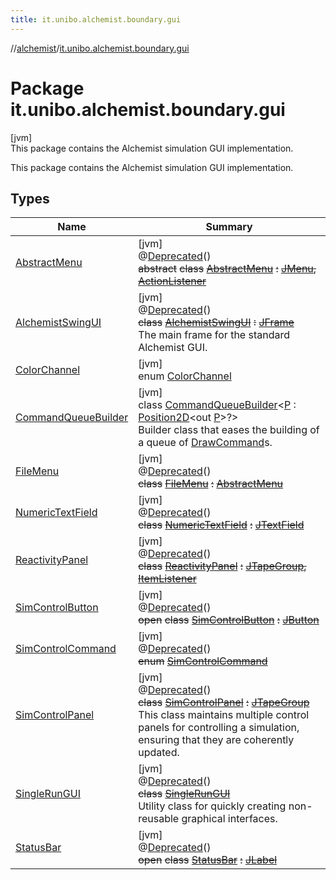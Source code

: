 ```yaml
---
title: it.unibo.alchemist.boundary.gui
---
```

//[alchemist](../../index.html)/[it.unibo.alchemist.boundary.gui](index.html)



# Package it.unibo.alchemist.boundary.gui



[jvm]\
This package contains the Alchemist simulation GUI implementation.



This package contains the Alchemist simulation GUI implementation.



## Types


| Name | Summary |
|---|---|
| [AbstractMenu](-abstract-menu/index.html) | [jvm]<br>@[Deprecated](https://docs.oracle.com/javase/8/docs/api/java/lang/Deprecated.html)()<br>~~abstract~~ ~~class~~ [~~AbstractMenu~~](-abstract-menu/index.html) ~~:~~ [~~JMenu~~](https://docs.oracle.com/javase/8/docs/api/javax/swing/JMenu.html)~~,~~ [~~ActionListener~~](https://docs.oracle.com/javase/8/docs/api/java/awt/event/ActionListener.html) |
| [AlchemistSwingUI](-alchemist-swing-u-i/index.html) | [jvm]<br>@[Deprecated](https://docs.oracle.com/javase/8/docs/api/java/lang/Deprecated.html)()<br>~~class~~ [~~AlchemistSwingUI~~](-alchemist-swing-u-i/index.html) ~~:~~ [~~JFrame~~](https://docs.oracle.com/javase/8/docs/api/javax/swing/JFrame.html)<br>The main frame for the standard Alchemist GUI. |
| [ColorChannel](-color-channel/index.html) | [jvm]<br>enum [ColorChannel](-color-channel/index.html) |
| [CommandQueueBuilder](-command-queue-builder/index.html) | [jvm]<br>class [CommandQueueBuilder](-command-queue-builder/index.html)<[P](-command-queue-builder/index.html) : [Position2D](../it.unibo.alchemist.model.interfaces/-position2-d/index.html)<out [P](../it.unibo.alchemist.boundary.monitor/-f-x-step-monitor/index.html)>?><br>Builder class that eases the building of a queue of [DrawCommand](../it.unibo.alchemist.boundary.interfaces/-draw-command/index.html)s. |
| [FileMenu](-file-menu/index.html) | [jvm]<br>@[Deprecated](https://docs.oracle.com/javase/8/docs/api/java/lang/Deprecated.html)()<br>~~class~~ [~~FileMenu~~](-file-menu/index.html) ~~:~~ [~~AbstractMenu~~](-abstract-menu/index.html) |
| [NumericTextField](-numeric-text-field/index.html) | [jvm]<br>@[Deprecated](https://docs.oracle.com/javase/8/docs/api/java/lang/Deprecated.html)()<br>~~class~~ [~~NumericTextField~~](-numeric-text-field/index.html) ~~:~~ [~~JTextField~~](https://docs.oracle.com/javase/8/docs/api/javax/swing/JTextField.html) |
| [ReactivityPanel](-reactivity-panel/index.html) | [jvm]<br>@[Deprecated](https://docs.oracle.com/javase/8/docs/api/java/lang/Deprecated.html)()<br>~~class~~ [~~ReactivityPanel~~](-reactivity-panel/index.html) ~~:~~ [~~JTapeGroup~~](../it.unibo.alchemist.boundary.gui.tape/-j-tape-group/index.html)~~,~~ [~~ItemListener~~](https://docs.oracle.com/javase/8/docs/api/java/awt/event/ItemListener.html) |
| [SimControlButton](-sim-control-button/index.html) | [jvm]<br>@[Deprecated](https://docs.oracle.com/javase/8/docs/api/java/lang/Deprecated.html)()<br>~~open~~ ~~class~~ [~~SimControlButton~~](-sim-control-button/index.html) ~~:~~ [~~JButton~~](https://docs.oracle.com/javase/8/docs/api/javax/swing/JButton.html) |
| [SimControlCommand](-sim-control-command/index.html) | [jvm]<br>@[Deprecated](https://docs.oracle.com/javase/8/docs/api/java/lang/Deprecated.html)()<br>~~enum~~ [~~SimControlCommand~~](-sim-control-command/index.html) |
| [SimControlPanel](-sim-control-panel/index.html) | [jvm]<br>@[Deprecated](https://docs.oracle.com/javase/8/docs/api/java/lang/Deprecated.html)()<br>~~class~~ [~~SimControlPanel~~](-sim-control-panel/index.html) ~~:~~ [~~JTapeGroup~~](../it.unibo.alchemist.boundary.gui.tape/-j-tape-group/index.html)<br>This class maintains multiple control panels for controlling a simulation, ensuring that they are coherently updated. |
| [SingleRunGUI](-single-run-g-u-i/index.html) | [jvm]<br>@[Deprecated](https://docs.oracle.com/javase/8/docs/api/java/lang/Deprecated.html)()<br>~~class~~ [~~SingleRunGUI~~](-single-run-g-u-i/index.html)<br>Utility class for quickly creating non-reusable graphical interfaces. |
| [StatusBar](-status-bar/index.html) | [jvm]<br>@[Deprecated](https://docs.oracle.com/javase/8/docs/api/java/lang/Deprecated.html)()<br>~~open~~ ~~class~~ [~~StatusBar~~](-status-bar/index.html) ~~:~~ [~~JLabel~~](https://docs.oracle.com/javase/8/docs/api/javax/swing/JLabel.html) |

